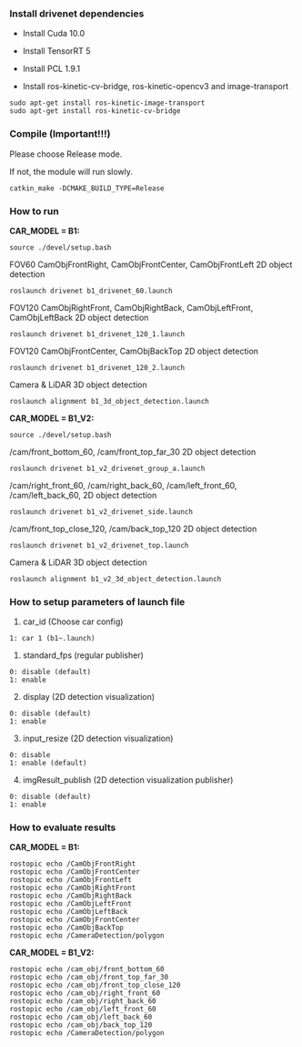 ### Install drivenet dependencies

* Install Cuda 10.0
* Install TensorRT 5
* Install PCL 1.9.1

* Install ros-kinetic-cv-bridge, ros-kinetic-opencv3 and image-transport
```
sudo apt-get install ros-kinetic-image-transport
sudo apt-get install ros-kinetic-cv-bridge
```

### Compile (Important!!!)

Please choose Release mode.

If not, the module will run slowly.

```
catkin_make -DCMAKE_BUILD_TYPE=Release
```

### How to run

**CAR_MODEL = B1:**

```
source ./devel/setup.bash
```

FOV60 CamObjFrontRight, CamObjFrontCenter, CamObjFrontLeft  2D object detection
```
roslaunch drivenet b1_drivenet_60.launch
```

FOV120 CamObjRightFront, CamObjRightBack, CamObjLeftFront, CamObjLeftBack  2D object detection
```
roslaunch drivenet b1_drivenet_120_1.launch
```

FOV120 CamObjFrontCenter, CamObjBackTop  2D object detection
```
roslaunch drivenet b1_drivenet_120_2.launch
```

Camera & LiDAR 3D object detection
```
roslaunch alignment b1_3d_object_detection.launch
```

**CAR_MODEL = B1_V2:**

```
source ./devel/setup.bash
```

/cam/front_bottom_60, /cam/front_top_far_30 2D object detection
```
roslaunch drivenet b1_v2_drivenet_group_a.launch
```

/cam/right_front_60, /cam/right_back_60, /cam/left_front_60, /cam/left_back_60,  2D object detection
```
roslaunch drivenet b1_v2_drivenet_side.launch
```

/cam/front_top_close_120, /cam/back_top_120  2D object detection
```
roslaunch drivenet b1_v2_drivenet_top.launch
```

Camera & LiDAR 3D object detection
```
roslaunch alignment b1_v2_3d_object_detection.launch
```

### How to setup parameters of launch file

1. car_id (Choose car config)
```
1: car 1 (b1~.launch)
```

1. standard_fps (regular publisher)
```
0: disable (default)
1: enable
```

2. display  (2D detection visualization)
```
0: disable (default)
1: enable
```

3. input_resize (2D detection visualization)
```
0: disable
1: enable (default)
```

4. imgResult_publish (2D detection visualization publisher)
```
0: disable (default)
1: enable
```

### How to evaluate results

**CAR_MODEL = B1:**

```
rostopic echo /CamObjFrontRight
rostopic echo /CamObjFrontCenter
rostopic echo /CamObjFrontLeft
rostopic echo /CamObjRightFront
rostopic echo /CamObjRightBack
rostopic echo /CamObjLeftFront
rostopic echo /CamObjLeftBack
rostopic echo /CamObjFrontCenter
rostopic echo /CamObjBackTop
rostopic echo /CameraDetection/polygon
```

**CAR_MODEL = B1_V2:**

```
rostopic echo /cam_obj/front_bottom_60
rostopic echo /cam_obj/front_top_far_30
rostopic echo /cam_obj/front_top_close_120
rostopic echo /cam_obj/right_front_60
rostopic echo /cam_obj/right_back_60
rostopic echo /cam_obj/left_front_60
rostopic echo /cam_obj/left_back_60
rostopic echo /cam_obj/back_top_120
rostopic echo /CameraDetection/polygon
```
